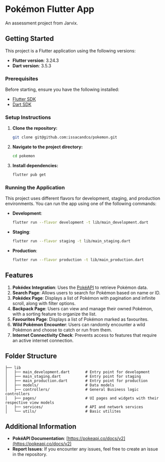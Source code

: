 # Pokémon Flutter App

An assessment project from Jarvix.

## Getting Started

This project is a Flutter application using the following versions:

- **Flutter version**: 3.24.3
- **Dart version**: 3.5.3

### Prerequisites

Before starting, ensure you have the following installed:

- [Flutter SDK](https://flutter.dev/docs/get-started/install)
- [Dart SDK](https://dart.dev/get-dart)

### Setup Instructions

1. **Clone the repository:**
   ```bash
   git clone git@github.com:issacandco/pokemon.git
   ```
2. **Navigate to the project directory:**
   ```bash
   cd pokemon
   ```
3. **Install dependencies:**
   ```bash
   flutter pub get
   ```

### Running the Application

This project uses different flavors for development, staging, and production environments. You can run the app using one of the following commands:

- **Development**:
  ```bash
  flutter run --flavor development -t lib/main_development.dart
  ```

- **Staging**:
  ```bash
  flutter run --flavor staging -t lib/main_staging.dart
  ```

- **Production**:
  ```bash
  flutter run --flavor production -t lib/main_production.dart
  ```

## Features

1. **Pokédex Integration**: Uses the [PokéAPI](https://pokeapi.co/) to retrieve Pokémon data.
2. **Search Page**: Allows users to search for Pokémon based on name or ID.
3. **Pokédex Page**: Displays a list of Pokémon with pagination and infinite scroll, along with filter options.
4. **Backpack Page**: Users can view and manage their owned Pokémon, with a sorting feature to organize the list.
5. **Favourites Page**: Displays a list of Pokémon marked as favourites.
6. **Wild Pokémon Encounter**: Users can randomly encounter a wild Pokémon and choose to catch or run from them.
7. **Internet Connectivity Check**: Prevents access to features that require an active internet connection.

## Folder Structure

```
├── lib
│   ├── main_development.dart       # Entry point for development
│   ├── main_staging.dart           # Entry point for staging
│   ├── main_production.dart        # Entry point for production
│   ├── models/                     # Data models
│   ├── controllers/                # General Business logic controllers
│   ├── pages/                      # UI pages and widgets with their respective view models
│   ├── services/                   # API and network services
│   └── utils/                      # Basic utilites
```

## Additional Information

- **PokéAPI Documentation**: [https://pokeapi.co/docs/v2](https://pokeapi.co/docs/v2)
- **Report Issues**: If you encounter any issues, feel free to create an issue in the repository.
